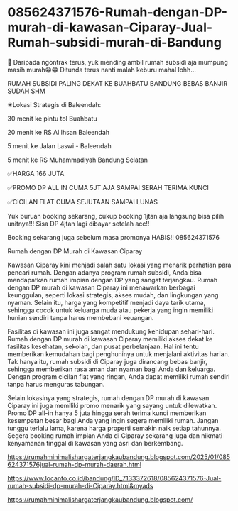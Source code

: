 # 085624371576-Rumah-dengan-DP-murah-di-kawasan-Ciparay-Jual-Rumah-subsidi-murah-di-Bandung
📢 Daripada ngontrak terus, yuk mending ambil rumah subsidi aja mumpung masih murah😁😁
Ditunda terus nanti malah keburu mahal lohh...

RUMAH SUBSIDI PALING DEKAT KE BUAHBATU BANDUNG BEBAS BANJIR SUDAH SHM

✳Lokasi Strategis di Baleendah:

30 menit ke pintu tol Buahbatu

20 menit ke RS Al Ihsan Baleendah

5 menit ke Jalan Laswi - Baleendah

5 menit ke RS Muhammadiyah Bandung Selatan

✅HARGA 166 JUTA

✅PROMO DP ALL IN CUMA 5JT AJA SAMPAI SERAH TERIMA KUNCI

✅CICILAN FLAT CUMA SEJUTAAN SAMPAI LUNAS

Yuk buruan booking sekarang, cukup booking 1jtan aja langsung bisa pilih unitnya!!!
Sisa DP 4jtan lagi dibayar setelah acc!!

Booking sekarang juga sebelum masa promonya HABIS!!
085624371576

Rumah dengan DP Murah di Kawasan Ciparay

Kawasan Ciparay kini menjadi salah satu lokasi yang menarik perhatian para pencari rumah. Dengan adanya program rumah subsidi, Anda bisa mendapatkan rumah impian dengan DP yang sangat terjangkau. Rumah dengan DP murah di kawasan Ciparay ini menawarkan berbagai keunggulan, seperti lokasi strategis, akses mudah, dan lingkungan yang nyaman. Selain itu, harga yang kompetitif menjadi daya tarik utama, sehingga cocok untuk keluarga muda atau pekerja yang ingin memiliki hunian sendiri tanpa harus membebani keuangan.

Fasilitas di kawasan ini juga sangat mendukung kehidupan sehari-hari. Rumah dengan DP murah di kawasan Ciparay memiliki akses dekat ke fasilitas kesehatan, sekolah, dan pusat perbelanjaan. Hal ini tentu memberikan kemudahan bagi penghuninya untuk menjalani aktivitas harian. Tak hanya itu, rumah subsidi di Ciparay juga dirancang bebas banjir, sehingga memberikan rasa aman dan nyaman bagi Anda dan keluarga. Dengan program cicilan flat yang ringan, Anda dapat memiliki rumah sendiri tanpa harus menguras tabungan.

Selain lokasinya yang strategis, rumah dengan DP murah di kawasan Ciparay ini juga memiliki promo menarik yang sayang untuk dilewatkan. Promo DP all-in hanya 5 juta hingga serah terima kunci memberikan kesempatan besar bagi Anda yang ingin segera memiliki rumah. Jangan tunggu terlalu lama, karena harga properti semakin naik setiap tahunnya. Segera booking rumah impian Anda di Ciparay sekarang juga dan nikmati kenyamanan tinggal di kawasan yang asri dan berkembang.

https://rumahminimalishargaterjangkaubandung.blogspot.com/2025/01/085624371576jual-rumah-dp-murah-daerah.html

https://www.locanto.co.id/bandung/ID_7133372618/085624371576-Jual-rumah-subsidi-dp-murah-di-Ciparay.html&myads

https://rumahminimalishargaterjangkaubandung.blogspot.com/
